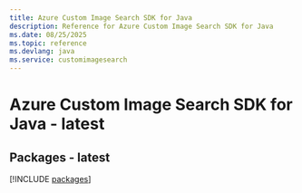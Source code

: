 ```yaml
---
title: Azure Custom Image Search SDK for Java
description: Reference for Azure Custom Image Search SDK for Java
ms.date: 08/25/2025
ms.topic: reference
ms.devlang: java
ms.service: customimagesearch
---
```

# Azure Custom Image Search SDK for Java - latest
## Packages - latest
[!INCLUDE [packages](custom-image-search-index.md)]